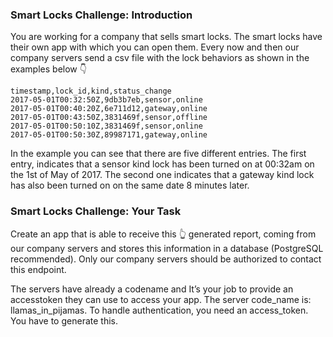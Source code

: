 ### Smart Locks Challenge: Introduction
You are working for a company that sells smart locks. The smart locks have their own app with which you can open them. Every now and then our company servers send a csv file with the lock behaviors as shown in the examples below 👇

```shell
timestamp,lock_id,kind,status_change
2017-05-01T00:32:50Z,9db3b7eb,sensor,online
2017-05-01T00:40:20Z,6e711d12,gateway,online
2017-05-01T00:43:50Z,3831469f,sensor,offline
2017-05-01T00:50:10Z,3831469f,sensor,online
2017-05-01T00:50:30Z,89987171,gateway,online
```

In the example you can see that there are five different entries. The first entry, indicates that a sensor kind lock has been turned on at 00:32am on the 1st of May of 2017. The second one indicates that a gateway kind lock has also been turned on on the same date 8 minutes later.

### Smart Locks Challenge: Your Task
Create an app that is able to receive this 👆 generated report, coming from our company servers and stores this information in a database (PostgreSQL recommended). Only our company servers should be authorized to contact this endpoint.

The servers have already a codename and It’s your job to provide an accesstoken they can use to access your app. The server code_name is: llamas_in_pijamas. To handle authentication, you need an access_token. You have to generate this.
